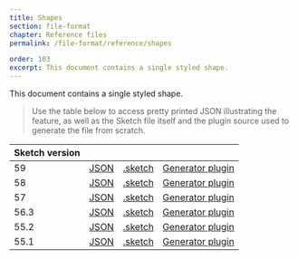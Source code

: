 ```yaml
---
title: Shapes
section: file-format
chapter: Reference files
permalink: /file-format/reference/shapes

order: 103
excerpt: This document contains a single styled shape.
---
```


This document contains a single styled shape.

> Use the table below to access pretty printed JSON illustrating the feature, as well as the Sketch file itself and the plugin source used to generate the file from scratch.

| Sketch version |  |  |  |
| --- | --- | --- | --- |
| 59 | [JSON](https://github.com/BohemianCoding/SketchAPI/tree/develop/reference-files/59/shapes/output) | [.sketch](https://github.com/BohemianCoding/SketchAPI/tree/develop/reference-files/59/shapes/output.sketch) | [Generator plugin](https://github.com/BohemianCoding/SketchAPI/tree/develop/reference-files/plugin.sketchplugin/Contents/Sketch/shapes.js) |
| 58 | [JSON](https://github.com/BohemianCoding/SketchAPI/tree/develop/reference-files/58/shapes/output) | [.sketch](https://github.com/BohemianCoding/SketchAPI/tree/develop/reference-files/58/shapes/output.sketch) | [Generator plugin](https://github.com/BohemianCoding/SketchAPI/tree/develop/reference-files/plugin.sketchplugin/Contents/Sketch/shapes.js) |
| 57 | [JSON](https://github.com/BohemianCoding/SketchAPI/tree/develop/reference-files/57/shapes/output) | [.sketch](https://github.com/BohemianCoding/SketchAPI/tree/develop/reference-files/57/shapes/output.sketch) | [Generator plugin](https://github.com/BohemianCoding/SketchAPI/tree/develop/reference-files/plugin.sketchplugin/Contents/Sketch/shapes.js) |
| 56.3 | [JSON](https://github.com/BohemianCoding/SketchAPI/tree/develop/reference-files/56.3/shapes/output) | [.sketch](https://github.com/BohemianCoding/SketchAPI/tree/develop/reference-files/56.3/shapes/output.sketch) | [Generator plugin](https://github.com/BohemianCoding/SketchAPI/tree/develop/reference-files/plugin.sketchplugin/Contents/Sketch/shapes.js) |
| 55.2 | [JSON](https://github.com/BohemianCoding/SketchAPI/tree/develop/reference-files/55.2/shapes/output) | [.sketch](https://github.com/BohemianCoding/SketchAPI/tree/develop/reference-files/55.2/shapes/output.sketch) | [Generator plugin](https://github.com/BohemianCoding/SketchAPI/tree/develop/reference-files/plugin.sketchplugin/Contents/Sketch/shapes.js) |
| 55.1 | [JSON](https://github.com/BohemianCoding/SketchAPI/tree/develop/reference-files/55.1/shapes/output) | [.sketch](https://github.com/BohemianCoding/SketchAPI/tree/develop/reference-files/55.1/shapes/output.sketch) | [Generator plugin](https://github.com/BohemianCoding/SketchAPI/tree/develop/reference-files/plugin.sketchplugin/Contents/Sketch/shapes.js) |
